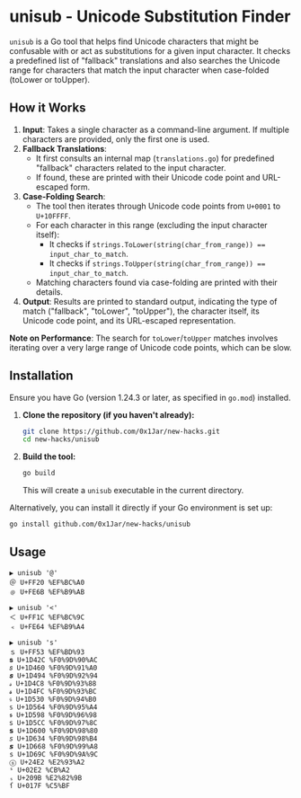 # unisub - Unicode Substitution Finder

`unisub` is a Go tool that helps find Unicode characters that might be confusable with or act as substitutions for a given input character. It checks a predefined list of "fallback" translations and also searches the Unicode range for characters that match the input character when case-folded (toLower or toUpper).

## How it Works

1.  **Input**: Takes a single character as a command-line argument. If multiple characters are provided, only the first one is used.
2.  **Fallback Translations**:
    *   It first consults an internal map (`translations.go`) for predefined "fallback" characters related to the input character.
    *   If found, these are printed with their Unicode code point and URL-escaped form.
3.  **Case-Folding Search**:
    *   The tool then iterates through Unicode code points from `U+0001` to `U+10FFFF`.
    *   For each character in this range (excluding the input character itself):
        *   It checks if `strings.ToLower(string(char_from_range)) == input_char_to_match`.
        *   It checks if `strings.ToUpper(string(char_from_range)) == input_char_to_match`.
    *   Matching characters found via case-folding are printed with their details.
4.  **Output**: Results are printed to standard output, indicating the type of match ("fallback", "toLower", "toUpper"), the character itself, its Unicode code point, and its URL-escaped representation.

**Note on Performance**: The search for `toLower`/`toUpper` matches involves iterating over a very large range of Unicode code points, which can be slow.

## Installation

Ensure you have Go (version 1.24.3 or later, as specified in `go.mod`) installed.

1.  **Clone the repository (if you haven't already):**
    ```bash
    git clone https://github.com/0x1Jar/new-hacks.git
    cd new-hacks/unisub
    ```

2.  **Build the tool:**
    ```bash
    go build
    ```
    This will create a `unisub` executable in the current directory.

Alternatively, you can install it directly if your Go environment is set up:
```bash
go install github.com/0x1Jar/new-hacks/unisub
```

## Usage

```
▶ unisub '@'
＠ U+FF20 %EF%BC%A0
﹫ U+FE6B %EF%B9%AB
```

```
▶ unisub '<'
＜ U+FF1C %EF%BC%9C
﹤ U+FE64 %EF%B9%A4
```

```
▶ unisub 's'
ｓ U+FF53 %EF%BD%93
𝐬 U+1D42C %F0%9D%90%AC
𝑠 U+1D460 %F0%9D%91%A0
𝒔 U+1D494 %F0%9D%92%94
𝓈 U+1D4C8 %F0%9D%93%88
𝓼 U+1D4FC %F0%9D%93%BC
𝔰 U+1D530 %F0%9D%94%B0
𝕤 U+1D564 %F0%9D%95%A4
𝖘 U+1D598 %F0%9D%96%98
𝗌 U+1D5CC %F0%9D%97%8C
𝘀 U+1D600 %F0%9D%98%80
𝘴 U+1D634 %F0%9D%98%B4
𝙨 U+1D668 %F0%9D%99%A8
𝚜 U+1D69C %F0%9D%9A%9C
ⓢ U+24E2 %E2%93%A2
ˢ U+02E2 %CB%A2
ₛ U+209B %E2%82%9B
ſ U+017F %C5%BF
```
